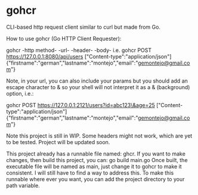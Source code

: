 # gohcr
CLI-based http request client similar to curl but made from Go.

How to use gohcr (Go HTTP Client Requester):

gohcr -http method- -url- -header- -body-
i.e. gohcr POST https://127.0.0.1:8080/api/users ["Content-type":"application/json"] {"firstname":"german","lastname":"montejo","email":"gemontejo@gmail.com"}

Note, in your url, you can also include your params but you should add an escape character to & so your shell will not interpret it as a & (background) option, i.e.:

gohcr POST https://127.0.0.1:2121/users?id=abc123\&age=25 ["Content-type":"application/json"] {"firstname":"german","lastname":"montejo","email":"gemontejo@gmail.com"}

Note this project is still in WIP. Some headers might not work, which are yet to be tested. Project will be updated soon.

This project already has a runnable file named: ghcr.
If you want to make changes, then build this project, you can:
go build main.go
Once built, the executable file will be named as main, just change it to gohcr to make it consistent. I will still have to find a way to address this. To make this runnable where ever you want, you can add the project directory to your path variable.

